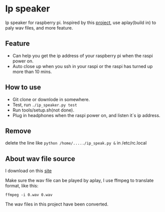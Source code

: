 # Ip speaker

Ip speaker for raspberry pi.
Inspired by this [project](https://github.com/ma6174/speak_raspi_ip), use aplay(build in) to paly wav files, and more feature.

## Feature

* Can help you get the ip address of your raspberry pi when the raspi power on.
* Auto close up when you ssh in your raspi or the raspi has turned up more than 10 mins.

## How to use

* Git clone or downlode in somewhere.
* Test, run ```./ip_speaker.py test```
* Run tools/setup.sh(not done).
* Plug in headphones when the raspi power on, and listen it`s ip address.

## Remove
delete the line like ```python /home/...../ip_speak.py &``` in /etc/rc.local

## About wav file source

I download on this [site](https://evolution.voxeo.com/library/audio/prompts/numbers/index.jsp)

Make sure the wav file can be played by aplay, I use ffmpeg to translate format, like this:

```shell
ffmpeg -i 0.wav 0.wav
```

The wav files in this project have been converted.
